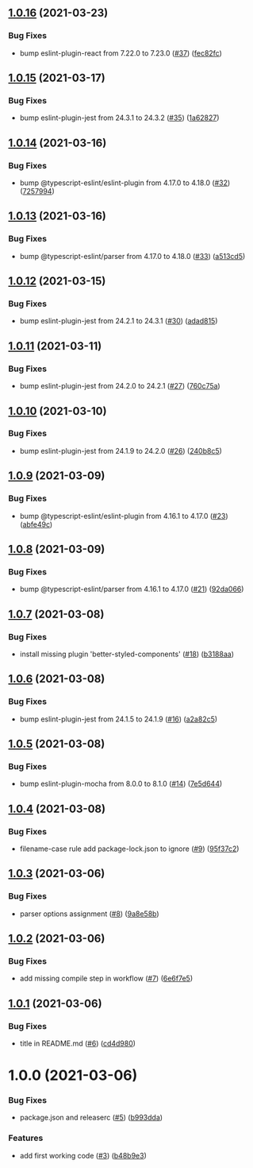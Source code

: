 ## [1.0.16](https://github.com/idaho/eslint-config-idaho1980/compare/1.0.15...1.0.16) (2021-03-23)


### Bug Fixes

* bump eslint-plugin-react from 7.22.0 to 7.23.0 ([#37](https://github.com/idaho/eslint-config-idaho1980/issues/37)) ([fec82fc](https://github.com/idaho/eslint-config-idaho1980/commit/fec82fc2964aac21a164c31f2f30b055dfdc043f))

## [1.0.15](https://github.com/idaho/eslint-config-idaho1980/compare/1.0.14...1.0.15) (2021-03-17)


### Bug Fixes

* bump eslint-plugin-jest from 24.3.1 to 24.3.2 ([#35](https://github.com/idaho/eslint-config-idaho1980/issues/35)) ([1a62827](https://github.com/idaho/eslint-config-idaho1980/commit/1a628274eabe3b5164fb95f94d2faf7a4f7ec893))

## [1.0.14](https://github.com/idaho/eslint-config-idaho1980/compare/1.0.13...1.0.14) (2021-03-16)


### Bug Fixes

* bump @typescript-eslint/eslint-plugin from 4.17.0 to 4.18.0 ([#32](https://github.com/idaho/eslint-config-idaho1980/issues/32)) ([7257994](https://github.com/idaho/eslint-config-idaho1980/commit/725799486643c55cb20d818360bcf5dc52347ec4))

## [1.0.13](https://github.com/idaho/eslint-config-idaho1980/compare/1.0.12...1.0.13) (2021-03-16)


### Bug Fixes

* bump @typescript-eslint/parser from 4.17.0 to 4.18.0 ([#33](https://github.com/idaho/eslint-config-idaho1980/issues/33)) ([a513cd5](https://github.com/idaho/eslint-config-idaho1980/commit/a513cd50b39be7e98dc7a114ff90df4cd795cac2))

## [1.0.12](https://github.com/idaho/eslint-config-idaho1980/compare/1.0.11...1.0.12) (2021-03-15)


### Bug Fixes

* bump eslint-plugin-jest from 24.2.1 to 24.3.1 ([#30](https://github.com/idaho/eslint-config-idaho1980/issues/30)) ([adad815](https://github.com/idaho/eslint-config-idaho1980/commit/adad815a99aa8ba7c65728c8306de4779d17dc59))

## [1.0.11](https://github.com/idaho/eslint-config-idaho1980/compare/1.0.10...1.0.11) (2021-03-11)


### Bug Fixes

* bump eslint-plugin-jest from 24.2.0 to 24.2.1 ([#27](https://github.com/idaho/eslint-config-idaho1980/issues/27)) ([760c75a](https://github.com/idaho/eslint-config-idaho1980/commit/760c75a723319a9214d909deccd0e2182b965263))

## [1.0.10](https://github.com/idaho/eslint-config-idaho1980/compare/1.0.9...1.0.10) (2021-03-10)


### Bug Fixes

* bump eslint-plugin-jest from 24.1.9 to 24.2.0 ([#26](https://github.com/idaho/eslint-config-idaho1980/issues/26)) ([240b8c5](https://github.com/idaho/eslint-config-idaho1980/commit/240b8c5fd92f979107460af888a3a465849b001c))

## [1.0.9](https://github.com/idaho/eslint-config-idaho1980/compare/1.0.8...1.0.9) (2021-03-09)


### Bug Fixes

* bump @typescript-eslint/eslint-plugin from 4.16.1 to 4.17.0 ([#23](https://github.com/idaho/eslint-config-idaho1980/issues/23)) ([abfe49c](https://github.com/idaho/eslint-config-idaho1980/commit/abfe49c6982c4aeedff815342c922be55bd7196d))

## [1.0.8](https://github.com/idaho/eslint-config-idaho1980/compare/1.0.7...1.0.8) (2021-03-09)


### Bug Fixes

* bump @typescript-eslint/parser from 4.16.1 to 4.17.0 ([#21](https://github.com/idaho/eslint-config-idaho1980/issues/21)) ([92da066](https://github.com/idaho/eslint-config-idaho1980/commit/92da066e53514575124e6fa2271b664c3110daaa))

## [1.0.7](https://github.com/idaho/eslint-config-idaho1980/compare/1.0.6...1.0.7) (2021-03-08)


### Bug Fixes

* install missing plugin 'better-styled-components' ([#18](https://github.com/idaho/eslint-config-idaho1980/issues/18)) ([b3188aa](https://github.com/idaho/eslint-config-idaho1980/commit/b3188aa97274c92a0d409b4a7b166595f3c570a1))

## [1.0.6](https://github.com/idaho/eslint-config-idaho1980/compare/1.0.5...1.0.6) (2021-03-08)


### Bug Fixes

* bump eslint-plugin-jest from 24.1.5 to 24.1.9 ([#16](https://github.com/idaho/eslint-config-idaho1980/issues/16)) ([a2a82c5](https://github.com/idaho/eslint-config-idaho1980/commit/a2a82c5c845373d2f1ede1e750b3ecd343d3b8c5))

## [1.0.5](https://github.com/idaho/eslint-config-idaho1980/compare/1.0.4...1.0.5) (2021-03-08)


### Bug Fixes

* bump eslint-plugin-mocha from 8.0.0 to 8.1.0 ([#14](https://github.com/idaho/eslint-config-idaho1980/issues/14)) ([7e5d644](https://github.com/idaho/eslint-config-idaho1980/commit/7e5d644bd99fe1d7b7060d5e59be6c1f90448933))

## [1.0.4](https://github.com/idaho/eslint-config-idaho1980/compare/1.0.3...1.0.4) (2021-03-08)


### Bug Fixes

* filename-case rule add package-lock.json to ignore ([#9](https://github.com/idaho/eslint-config-idaho1980/issues/9)) ([95f37c2](https://github.com/idaho/eslint-config-idaho1980/commit/95f37c299c3e4fc51d3566bdeefcf0f76f8ae049))

## [1.0.3](https://github.com/idaho/eslint-config-idaho1980/compare/1.0.2...1.0.3) (2021-03-06)


### Bug Fixes

* parser options assignment ([#8](https://github.com/idaho/eslint-config-idaho1980/issues/8)) ([9a8e58b](https://github.com/idaho/eslint-config-idaho1980/commit/9a8e58b6007366846908b2ddf0c76b2e97e8c2eb))

## [1.0.2](https://github.com/idaho/eslint-config-idaho1980/compare/1.0.1...1.0.2) (2021-03-06)


### Bug Fixes

* add missing compile step in workflow ([#7](https://github.com/idaho/eslint-config-idaho1980/issues/7)) ([6e6f7e5](https://github.com/idaho/eslint-config-idaho1980/commit/6e6f7e50d3c4bfb426ce947e40d6572768633d6f))

## [1.0.1](https://github.com/idaho/eslint-config-idaho1980/compare/1.0.0...1.0.1) (2021-03-06)


### Bug Fixes

* title in README.md ([#6](https://github.com/idaho/eslint-config-idaho1980/issues/6)) ([cd4d980](https://github.com/idaho/eslint-config-idaho1980/commit/cd4d9806b6bbdbe14143eec310f462a23f80bb8f))

# 1.0.0 (2021-03-06)


### Bug Fixes

* package.json and releaserc ([#5](https://github.com/idaho/eslint-config-idaho1980/issues/5)) ([b993dda](https://github.com/idaho/eslint-config-idaho1980/commit/b993dda416dbd658f48fca7021cfe54461eda9a8))


### Features

* add first working code ([#3](https://github.com/idaho/eslint-config-idaho1980/issues/3)) ([b48b9e3](https://github.com/idaho/eslint-config-idaho1980/commit/b48b9e3cc9d7cfb33f9cbde4b92990dee4540335))
